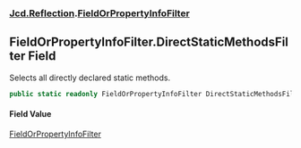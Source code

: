 ### [Jcd.Reflection](Jcd.Reflection.md 'Jcd.Reflection').[FieldOrPropertyInfoFilter](FieldOrPropertyInfoFilter.md 'Jcd.Reflection.FieldOrPropertyInfoFilter')

## FieldOrPropertyInfoFilter.DirectStaticMethodsFilter Field

Selects all directly declared static methods.

```csharp
public static readonly FieldOrPropertyInfoFilter DirectStaticMethodsFilter;
```

#### Field Value

[FieldOrPropertyInfoFilter](FieldOrPropertyInfoFilter.md 'Jcd.Reflection.FieldOrPropertyInfoFilter')